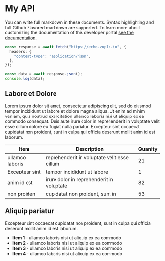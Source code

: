 # My API

You can write full markdown in these documents. Syntax highlighting and full
Github Flavored markdown are supported. To learn more about customizing the
documentation of this developer portal
[see the documentation](https://zuplo.com/docs/developer-portal/adding-pages).

```ts
const response = await fetch("https://echo.zuplo.io", {
  headers: {
    "content-type": "application/json",
  },
});

const data = await response.json();
console.log(data);
```

## Labore et Dolore

Lorem ipsum dolor sit amet, consectetur adipiscing elit, sed do eiusmod tempor
incididunt ut labore et dolore magna aliqua. Ut enim ad minim veniam, quis
nostrud exercitation ullamco laboris nisi ut aliquip ex ea commodo consequat.
Duis aute irure dolor in reprehenderit in voluptate velit esse cillum dolore eu
fugiat nulla pariatur. Excepteur sint occaecat cupidatat non proident, sunt in
culpa qui officia deserunt mollit anim id est laborum.

| Item            | Description                                  | Quanity |
| --------------- | -------------------------------------------- | ------- |
| ullamco laboris | reprehenderit in voluptate velit esse cillum | 21      |
| Excepteur sint  | tempor incididunt ut labore                  | 1       |
| anim id est     | irure dolor in reprehenderit in voluptate    | 82      |
| non proiden     | cupidatat non proident, sunt in              | 53      |

## Aliquip pariatur

Excepteur sint occaecat cupidatat non proident, sunt in culpa qui officia
deserunt mollit anim id est laborum.

- **Item 1** - ullamco laboris nisi ut aliquip ex ea commodo
- **Item 2** - ullamco laboris nisi ut aliquip ex ea commodo
- **Item 3** - ullamco laboris nisi ut aliquip ex ea commodo
- **Item 4** - ullamco laboris nisi ut aliquip ex ea commodo
